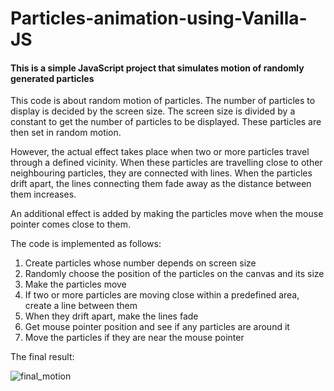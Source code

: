 # Particles-animation-using-Vanilla-JS

#### This is a simple JavaScript project that simulates motion of randomly generated particles

This code is about random motion of particles. 
The number of particles to display is decided by the screen size.
The screen size is divided by a constant to get the number of particles to be displayed.
These particles are then set in random motion. 

However, the actual effect takes place when two or more particles travel through a defined vicinity.
When these particles are travelling close to other neighbouring particles, they are connected with lines.
When the particles drift apart, the lines connecting them fade away as the distance between them increases.

An additional effect is added by making the particles move when the mouse pointer comes close to them.

The code is implemented as follows:
1. Create particles whose number depends on screen size
2. Randomly choose the position of the particles on the canvas and its size
3. Make the particles move
4. If two or more particles are moving close within a predefined area, create a line between them
5. When they drift apart, make the lines fade
6. Get mouse pointer position and see if any particles are around it
7. Move the particles if they are near the mouse pointer
 
The final result:

![final_motion](https://github.com/yadul-man/random-files/blob/main/particles.gif)
